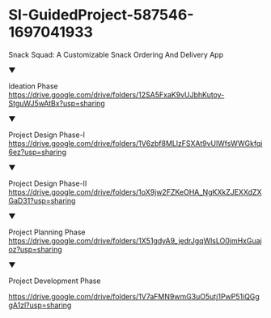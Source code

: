 # SI-GuidedProject-587546-1697041933

Snack Squad: A Customizable Snack Ordering And Delivery App

▼

Ideation Phase
https://drive.google.com/drive/folders/12SA5FxaK9vUJbhKutoy-StguWJ5wAtBx?usp=sharing

▼

Project Design Phase-I
https://drive.google.com/drive/folders/1V6zbf8MLlzFSXAt9vUlWfsWWGkfqi6ez?usp=sharing

▼

Project Design Phase-II
https://drive.google.com/drive/folders/1oX9jw2FZKeOHA_NgKXkZJEXXdZXGaD31?usp=sharing

▼

Project Planning Phase
https://drive.google.com/drive/folders/1X51gdyA9_jedrJgqWlsLO0jmHxGuajoz?usp=sharing

▼

Project Development Phase

https://drive.google.com/drive/folders/1V7aFMN9wmG3uO5utj1PwP51iQGggA1zl?usp=sharing

